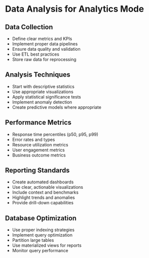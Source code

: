 # Data Analysis for Analytics Mode

## Data Collection
- Define clear metrics and KPIs
- Implement proper data pipelines
- Ensure data quality and validation
- Use ETL best practices
- Store raw data for reprocessing

## Analysis Techniques
- Start with descriptive statistics
- Use appropriate visualizations
- Apply statistical significance tests
- Implement anomaly detection
- Create predictive models where appropriate

## Performance Metrics
- Response time percentiles (p50, p95, p99)
- Error rates and types
- Resource utilization metrics
- User engagement metrics
- Business outcome metrics

## Reporting Standards
- Create automated dashboards
- Use clear, actionable visualizations
- Include context and benchmarks
- Highlight trends and anomalies
- Provide drill-down capabilities

## Database Optimization
- Use proper indexing strategies
- Implement query optimization
- Partition large tables
- Use materialized views for reports
- Monitor query performance 